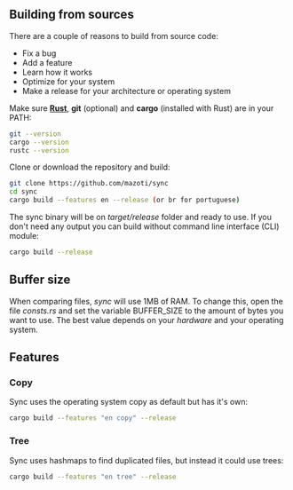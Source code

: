 ## Building from sources
There are a couple of reasons to build from source code:
- Fix a bug
- Add a feature
- Learn how it works
- Optimize for your system
- Make a release for your architecture or operating system

Make sure **[Rust](https://www.rust-lang.org)**, **git** (optional) and **cargo** (installed with Rust) are in your PATH:
```sh
git --version
cargo --version
rustc --version
```
Clone or download the repository and build:
```bash
git clone https://github.com/mazoti/sync
cd sync
cargo build --features en --release (or br for portuguese)
```
The sync binary will be on *target/release* folder and ready to use. If you don't need any output you can build without command line interface (CLI) module:
```sh
cargo build --release
```

## Buffer size
When comparing files, *sync* will use 1MB of RAM. To change this, open the file *consts.rs*
and set the variable BUFFER_SIZE to the amount of bytes you want to use. The best value depends on your *hardware* and your operating system.

## Features

### Copy
Sync uses the operating system copy as default but has it's own:
```sh
cargo build --features "en copy" --release
```

### Tree
Sync uses hashmaps to find duplicated files, but instead it could use trees:
```sh
cargo build --features "en tree" --release
```
